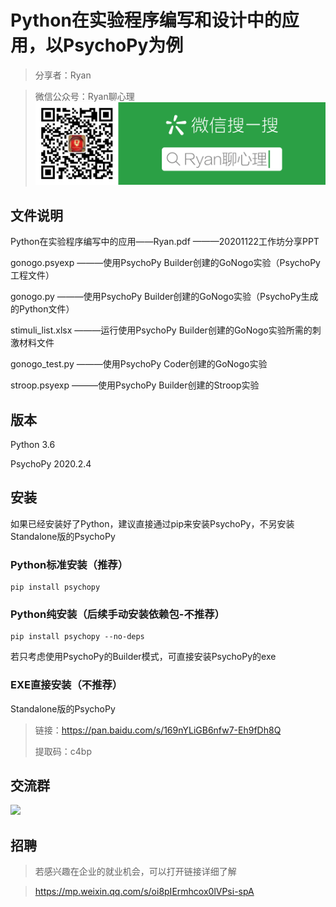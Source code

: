 # Python在实验程序编写和设计中的应用，以PsychoPy为例 #
>分享者：Ryan 

>微信公众号：Ryan聊心理
![](微信公众号.png)

## 文件说明 ##
Python在实验程序编写中的应用——Ryan.pdf
———20201122工作坊分享PPT

gonogo.psyexp
———使用PsychoPy Builder创建的GoNogo实验（PsychoPy工程文件）

gonogo.py
———使用PsychoPy Builder创建的GoNogo实验（PsychoPy生成的Python文件）

stimuli_list.xlsx
———运行使用PsychoPy Builder创建的GoNogo实验所需的刺激材料文件

gonogo_test.py
———使用PsychoPy Coder创建的GoNogo实验

stroop.psyexp
———使用PsychoPy Builder创建的Stroop实验

## 版本 ##
Python 3.6

PsychoPy 2020.2.4

## 安装 ##
如果已经安装好了Python，建议直接通过pip来安装PsychoPy，不另安装Standalone版的PsychoPy
### Python标准安装（推荐） ###
    pip install psychopy
### Python纯安装（后续手动安装依赖包-不推荐） ###
    pip install psychopy --no-deps
若只考虑使用PsychoPy的Builder模式，可直接安装PsychoPy的exe
### EXE直接安装（不推荐） ###
Standalone版的PsychoPy
>链接：https://pan.baidu.com/s/169nYLiGB6nfw7-Eh9fDh8Q
> 
>提取码：c4bp 

## 交流群 ##
![](群二维码.png)

## 招聘 ##
>若感兴趣在企业的就业机会，可以打开链接详细了解

>https://mp.weixin.qq.com/s/oi8pIErmhcox0lVPsi-spA